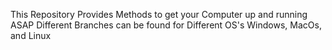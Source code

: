 This Repository Provides Methods to get your Computer up and running ASAP
Different Branches can be found for Different OS's Windows, MacOs, and Linux
